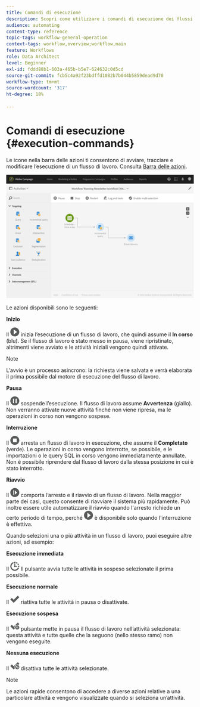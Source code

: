 ```yaml
---
title: Comandi di esecuzione
description: Scopri come utilizzare i comandi di esecuzione dei flussi di lavoro.
audience: automating
content-type: reference
topic-tags: workflow-general-operation
context-tags: workflow,overview;workflow,main
feature: Workflows
role: Data Architect
level: Beginner
exl-id: fddd88b1-603a-465b-b5e7-624632c0d5cd
source-git-commit: fcb5c4a92f23bdffd1082b7b044b5859dead9d70
workflow-type: tm+mt
source-wordcount: '317'
ht-degree: 18%

---
```


# Comandi di esecuzione {#execution-commands}

Le icone nella barra delle azioni ti consentono di avviare, tracciare e modificare l’esecuzione di un flusso di lavoro. Consulta [Barra delle azioni](../../automating/using/workflow-interface.md#action-bar).

![](assets/wkf_execution_2.png)

Le azioni disponibili sono le seguenti:

**Inizio**

Il ![](assets/play_darkgrey-24px.png) inizia l’esecuzione di un flusso di lavoro, che quindi assume il **In corso** (blu). Se il flusso di lavoro è stato messo in pausa, viene ripristinato, altrimenti viene avviato e le attività iniziali vengono quindi attivate.

>[!NOTE]
>
>L’avvio è un processo asincrono: la richiesta viene salvata e verrà elaborata il prima possibile dal motore di esecuzione del flusso di lavoro.

**Pausa**

Il ![](assets/pause_darkgrey-24px.png) sospende l’esecuzione. Il flusso di lavoro assume **Avvertenza** (giallo). Non verranno attivate nuove attività finché non viene ripresa, ma le operazioni in corso non vengono sospese.

**Interruzione**

Il ![](assets/stop_darkgrey-24px.png) arresta un flusso di lavoro in esecuzione, che assume il **Completato** (verde). Le operazioni in corso vengono interrotte, se possibile, e le importazioni o le query SQL in corso vengono immediatamente annullate. Non è possibile riprendere dal flusso di lavoro dalla stessa posizione in cui è stato interrotto.

**Riavvio**

Il ![](assets/pauseplay_darkgrey-24px.png) comporta l’arresto e il riavvio di un flusso di lavoro. Nella maggior parte dei casi, questo consente di riavviare il sistema più rapidamente. Può inoltre essere utile automatizzare il riavvio quando l&#39;arresto richiede un certo periodo di tempo, perché ![](assets/play_darkgrey-24px.png) è disponibile solo quando l&#39;interruzione è effettiva.

Quando selezioni una o più attività in un flusso di lavoro, puoi eseguire altre azioni, ad esempio:

**Esecuzione immediata**

Il ![](assets/pending_darkgrey-24px.png) Il pulsante avvia tutte le attività in sospeso selezionate il prima possibile.

**Esecuzione normale**

Il ![](assets/check_darkgrey-24px.png) riattiva tutte le attività in pausa o disattivate.

**Esecuzione sospesa**

Il ![](assets/check_pause_darkgrey-24px.png) pulsante mette in pausa il flusso di lavoro nell’attività selezionata: questa attività e tutte quelle che la seguono (nello stesso ramo) non vengono eseguite.

**Nessuna esecuzione**

Il ![](assets/checkdisable.png) disattiva tutte le attività selezionate.

>[!NOTE]
>
>Le azioni rapide consentono di accedere a diverse azioni relative a una particolare attività e vengono visualizzate quando si seleziona un’attività.

